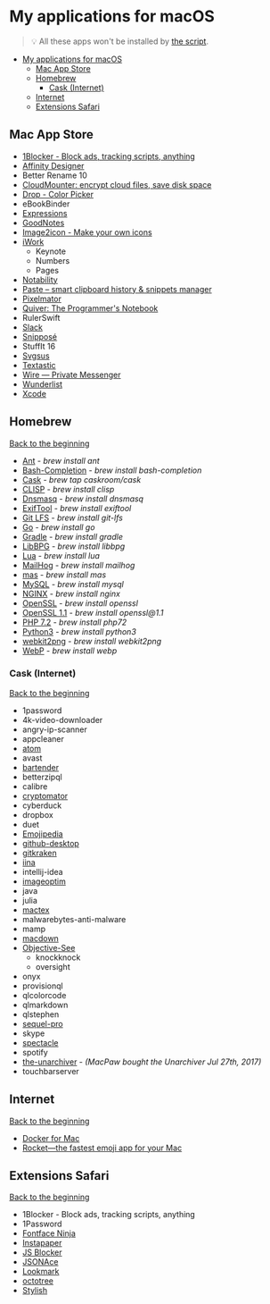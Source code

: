 # My applications for macOS
> 💡 All these apps won't be installed by [the script](../installation%20script/post_install.sh).

<!-- TOC START min:1 max:3 link:true update:true -->
- [My applications for macOS](#my-applications-for-macos)
  - [Mac App Store](#mac-app-store)
  - [Homebrew](#homebrew)
    - [Cask (Internet)](#cask-internet)
  - [Internet](#internet)
  - [Extensions Safari](#extensions-safari)

<!-- TOC END -->

## Mac App Store

- [1Blocker - Block ads, tracking scripts, anything](https://1blocker.com)
- [Affinity Designer](https://affinity.serif.com/en-gb/designer/)
- Better Rename 10
- [CloudMounter: encrypt cloud files, save disk space](https://mac.eltima.com/mount-cloud-drive.html)
- [Drop - Color Picker](http://dropcolorpicker.com)
- eBookBinder
- [Expressions](http://www.apptorium.com/products/expressions)
- [GoodNotes](http://www.goodnotesapp.com)
- [Image2icon - Make your own icons](http://www.img2icnsapp.com)
- [iWork](https://www.apple.com/iwork/)
    - Keynote
    - Numbers
    - Pages
- [Notability](http://gingerlabs.com)
- [Paste – smart clipboard history & snippets manager](http://pasteapp.me)
- [Pixelmator](http://www.pixelmator.com/mac/)
- [Quiver: The Programmer's Notebook](http://happenapps.com)
- RulerSwift
- [Slack](https://slack.com)
- [Snipposé](http://www.samuelwford.com/snippose)
- StuffIt 16
- [Svgsus](http://www.svgs.us)
- [Textastic](https://www.textasticapp.com/mac.html)
- [Wire — Private Messenger](https://wire.com/en/)
- [Wunderlist](https://www.wunderlist.com)
- [Xcode](https://developer.apple.com/xcode/)

## Homebrew
[Back to the beginning](#my-applications-for-macos)

- [Ant](https://ant.apache.org) - _brew install ant_
    <!-- > Apache Ant is a Java library and command-line tool whose mission is to drive processes described in build files as targets and extension points dependent upon each other. -->
- [Bash-Completion](https://github.com/scop/bash-completion) - _brew install bash-completion_
    <!-- > Programmable completion functions for bash -->
- [Cask](https://caskroom.github.io) - _brew tap caskroom/cask_
    <!-- > Homebrew-Cask extends Homebrew and brings its elegance, simplicity, and speed to macOS applications and large binaries alike. -->
- [CLISP](http://clisp.org) - _brew install clisp_
    <!-- > This is GNU CLISP - an ANSI Common Lisp Implementation -->
- [Dnsmasq](http://www.thekelleys.org.uk/dnsmasq/doc.html) - _brew install dnsmasq_
    <!-- > Dnsmasq provides network infrastructure for small networks: DNS, DHCP, router advertisement and network boot. It is designed to be lightweight and have a small footprint, suitable for resource constrained routers and firewalls. -->
- [ExifTool](http://owl.phy.queensu.ca/~phil/exiftool/) - _brew install exiftool_
    <!-- > Read, Write and Edit Meta Information! -->
- [Git LFS](https://git-lfs.github.com) - _brew install git-lfs_
    <!-- > An open source Git extension for versioning large files -->
- [Go](https://golang.org/) - _brew install go_
    <!-- > Go is an open source programming language that makes it easy to build simple, reliable, and efficient software. -->
- [Gradle](https://www.gradle.org/) - _brew install gradle_
    <!-- > Gradle is an open source build automation system that builds upon the concepts of Apache Ant and Apache Maven and introduces a Groovy-based domain-specific language (DSL) instead of the XML form used by Apache Maven for declaring the project configuration. -->
- [LibBPG](https://bellard.org/bpg/) - _brew install libbpg_
    <!-- > BPG (Better Portable Graphics) is a new image format. -->
- [Lua](http://www.lua.org) - _brew install lua_
    <!-- > Lua is a powerful, efficient, lightweight, embeddable scripting language. -->
- [MailHog](https://github.com/mailhog/MailHog) - _brew install mailhog_
    <!-- > Web and API based SMTP testing -->
- [mas](https://github.com/mas-cli/mas) - _brew install mas_
    <!-- > Mac App Store command line interface -->
- [MySQL](https://www.mysql.com) - _brew install mysql_
    <!-- > MySQL is an open-source relational database management system (RDBMS). -->
- [NGINX](https://nginx.org/) - _brew install nginx_
    <!-- > NGINX is a web server which can also be used as a reverse proxy, load balancer and HTTP cache. -->
- [OpenSSL](https://openssl.org/) - _brew install openssl_
    <!-- > OpenSSL is a software library for applications that secure communications over computer networks against eavesdropping or need to identify the party at the other end. -->
- [OpenSSL 1.1](https://openssl.org/) - _brew install openssl@1.1_
    <!-- > Last version of OpenSSL. -->
- [PHP 7.2](https://secure.php.net) - _brew install php72_
    <!-- > Last version of PHP, a server-side scripting language designed primarily for web development but also used as a general-purpose programming language. -->
- [Python3](https://www.python.org) - _brew install python3_
    <!-- > Python is a programming language that lets you work quickly and integrate systems more effectively. -->
- [webkit2png](http://www.paulhammond.org/webkit2png/) - _brew install webkit2png_
    <!-- > webkit2png is a command line tool that creates screenshots of webpages -->
- [WebP](https://developers.google.com/speed/webp/) - _brew install webp_
    <!-- > WebP is an image format employing both lossy and lossless compression. It is currently developed by Google, based on technology acquired with the purchase of On2 Technologies. -->

### Cask (Internet)
[Back to the beginning](#my-applications-for-macos)

- 1password
- 4k-video-downloader
- angry-ip-scanner
- appcleaner
- [atom](https://atom.io)
- avast
- [bartender](https://www.macbartender.com)<!-- - [beardedspice](https://beardedspice.github.io) -->
- betterzipql
- calibre
- [cryptomator](https://cryptomator.org)
- cyberduck
- dropbox
- duet
- [Emojipedia](https://github.com/gingerbeardman/Emojipedia)
- [github-desktop](http://desktop.github.com)
- [gitkraken](https://www.gitkraken.com)
- [iina](https://lhc70000.github.io/iina/)
- intellij-idea
- [imageoptim](https://imageoptim.com/fr)
- java
- julia
- [mactex](https://www.tug.org/mactex/)
- malwarebytes-anti-malware
- mamp
- [macdown](http://macdown.uranusjr.com)<!-- - megasync-->
- [Objective-See](http://objective-see.com)
    <!-- - blockblock -->
    - knockknock
    <!-- - ransomwhere -->
    - oversight
- onyx
- provisionql
- qlcolorcode
- qlmarkdown
- qlstephen
- [sequel-pro](https://sequelpro.com)
- skype
- [spectacle](https://www.spectacleapp.com)
- spotify
- [the-unarchiver](https://theunarchiver.com) - _(MacPaw bought the Unarchiver Jul 27th, 2017)_
- touchbarserver

## Internet
[Back to the beginning](#my-applications-for-macos)

- [Docker for Mac](https://www.docker.com/docker-mac)
- [Rocket—the fastest emoji app for your Mac](http://matthewpalmer.net/rocket/)

## Extensions Safari
[Back to the beginning](#my-applications-for-macos)

- 1Blocker - Block ads, tracking scripts, anything
- 1Password
- [Fontface Ninja](https://safari-extensions.apple.com/details/?id=com.creaktif.fontfaceninja-6AFG6428MF)
- [Instapaper](https://safari-extensions.apple.com/details/?id=com.instapaper.extension-CAM49M58WK)
- [JS Blocker](https://safari-extensions.apple.com/details/?id=com.toggleable.JavaScriptBlocker5-6S8J5HV3H4)
- [JSONAce](https://safari-extensions.apple.com/details/?id=com.jjlharrison.jsonace-635LU5M475)
- [Lookmark](https://safari-extensions.apple.com/details/?id=io.lookmark.safari.extension-A2MQ7WE8F2)
- [octotree](https://github.com/buunguyen/octotree)
- [Stylish](https://safari-extensions.apple.com/details/?id=com.sobolev.stylish-5555L95H45)

